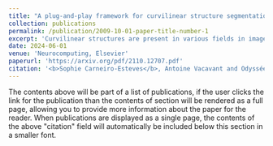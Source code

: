 ```yaml
---
title: "A plug-and-play framework for curvilinear structure segmentation based on a learned reconnecting regularization"
collection: publications
permalink: /publication/2009-10-01-paper-title-number-1
excerpt: 'Curvilinear structures are present in various fields in image processing such as blood vessels in medical imaging or roads in remote sensing. Their detection is crucial for many applications. In this article, we propose an unsupervised plug-and-play framework for the segmentation of curvilinear structures that focuses on the preservation of their connectivity. This framework includes an algorithm for generating realistic pairs of connected/disconnected curvilinear structures and a reconnecting regularization operator that can be learned from a synthetic dataset. Once learned, this regularization operator can be plugged into a variational segmentation scheme and used to segment curvilinear structure images without requiring annotations. We demonstrate the interest of our approach on the segmentation of vascular images both in 2D and 3D and compare its results with classic unsupervised and deep learning-based approach. Comparative evaluations against unsupervised classic and deep learning-based methods highlight the superior performance of our approach, showcasing remarkable improvements in preserving the connectivity of curvilinear structures (approximately 90% in 2D and 70% in 3D). We finally showcase the good generalizability behavior of our approach on two different applications : road cracks and porcine corneal cells segmentations.'
date: 2024-06-01
venue: 'Neurocomputing, Elsevier'
paperurl: 'https://arxiv.org/pdf/2110.12707.pdf'
citation: '<b>Sophie Carneiro-Esteves</b>, Antoine Vacavant and Odyssée Merveille. &quot;A plug-and-play framework for curvilinear structure segmentation based on a learned reconnecting regularization&quot; <i>Neurocomputing 2024 </i>.'
---
```


The contents above will be part of a list of publications, if the user clicks the link for the publication than the contents of section will be rendered as a full page, allowing you to provide more information about the paper for the reader. When publications are displayed as a single page, the contents of the above "citation" field will automatically be included below this section in a smaller font.
